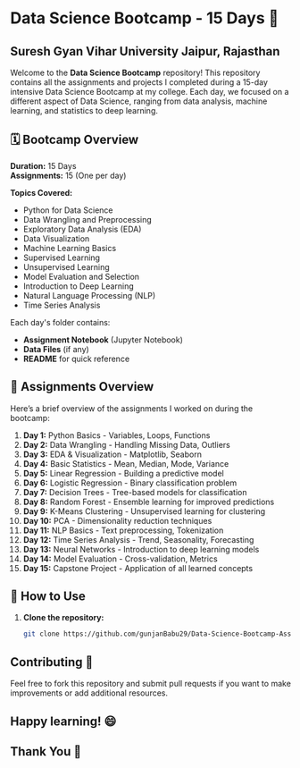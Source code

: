 # Data Science Bootcamp - 15 Days 🚀
## Suresh Gyan Vihar University Jaipur, Rajasthan 

Welcome to the **Data Science Bootcamp** repository! This repository contains all the assignments and projects I completed during a 15-day intensive Data Science Bootcamp at my college. Each day, we focused on a different aspect of Data Science, ranging from data analysis, machine learning, and statistics to deep learning.

## 🗓️ Bootcamp Overview
**Duration:** 15 Days  
**Assignments:** 15 (One per day)  

**Topics Covered:**
- Python for Data Science
- Data Wrangling and Preprocessing
- Exploratory Data Analysis (EDA)
- Data Visualization
- Machine Learning Basics
- Supervised Learning
- Unsupervised Learning
- Model Evaluation and Selection
- Introduction to Deep Learning
- Natural Language Processing (NLP)
- Time Series Analysis

Each day's folder contains:
- **Assignment Notebook** (Jupyter Notebook)
- **Data Files** (if any)
- **README** for quick reference

## 📝 Assignments Overview

Here’s a brief overview of the assignments I worked on during the bootcamp:

1. **Day 1:** Python Basics - Variables, Loops, Functions
2. **Day 2:** Data Wrangling - Handling Missing Data, Outliers
3. **Day 3:** EDA & Visualization - Matplotlib, Seaborn
4. **Day 4:** Basic Statistics - Mean, Median, Mode, Variance
5. **Day 5:** Linear Regression - Building a predictive model
6. **Day 6:** Logistic Regression - Binary classification problem
7. **Day 7:** Decision Trees - Tree-based models for classification
8. **Day 8:** Random Forest - Ensemble learning for improved predictions
9. **Day 9:** K-Means Clustering - Unsupervised learning for clustering
10. **Day 10:** PCA - Dimensionality reduction techniques
11. **Day 11:** NLP Basics - Text preprocessing, Tokenization
12. **Day 12:** Time Series Analysis - Trend, Seasonality, Forecasting
13. **Day 13:** Neural Networks - Introduction to deep learning models
14. **Day 14:** Model Evaluation - Cross-validation, Metrics
15. **Day 15:** Capstone Project - Application of all learned concepts

## 🔗 How to Use

1. **Clone the repository:**
   ```bash
   git clone https://github.com/gunjanBabu29/Data-Science-Bootcamp-Assignment-.git
## Contributing 🙏
Feel free to fork this repository and submit pull requests if you want to make improvements or add additional resources.

## Happy learning! 😄

## Thank You 🙏


